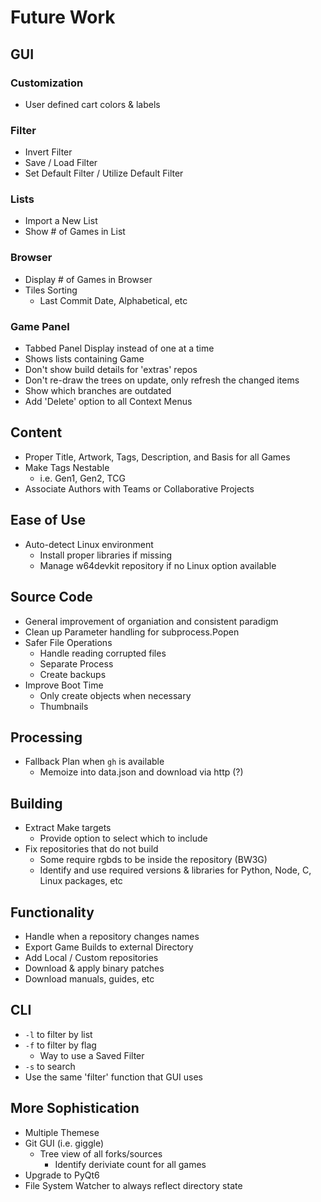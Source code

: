 # Future Work

## GUI

### Customization
  * User defined cart colors & labels

### Filter
  * Invert Filter
  * Save / Load Filter
  * Set Default Filter / Utilize Default Filter

### Lists
  * Import a New List
  * Show # of Games in List

### Browser
  * Display # of Games in Browser
  * Tiles Sorting
    * Last Commit Date, Alphabetical, etc

### Game Panel
  * Tabbed Panel Display instead of one at a time
  * Shows lists containing Game
  * Don't show build details for 'extras' repos
  * Don't re-draw the trees on update, only refresh the changed items
  * Show which branches are outdated
  * Add 'Delete' option to all Context Menus
  
## Content
  * Proper Title, Artwork, Tags, Description, and Basis for all Games
  * Make Tags Nestable
    * i.e. Gen1, Gen2, TCG
  * Associate Authors with Teams or Collaborative Projects

## Ease of Use
  * Auto-detect Linux environment
    * Install proper libraries if missing
    * Manage w64devkit repository if no Linux option available

## Source Code
  * General improvement of organiation and consistent paradigm
  * Clean up Parameter handling for subprocess.Popen
  * Safer File Operations
    * Handle reading corrupted files
    * Separate Process
    * Create backups
  * Improve Boot Time
    * Only create objects when necessary
    * Thumbnails

## Processing
  * Fallback Plan when `gh` is available
    * Memoize into data.json and download via http (?)

## Building
  * Extract Make targets
    * Provide option to select which to include
  * Fix repositories that do not build
    * Some require rgbds to be inside the repository (BW3G)
    * Identify and use required versions & libraries for Python, Node, C, Linux packages, etc

## Functionality
  * Handle when a repository changes names
  * Export Game Builds to external Directory
  * Add Local / Custom repositories
  * Download & apply binary patches
  * Download manuals, guides, etc

## CLI
  * `-l` to filter by list
  * `-f` to filter by flag
    * Way to use a Saved Filter
  * `-s` to search
  * Use the same 'filter' function that GUI uses

## More Sophistication
  * Multiple Themese
  * Git GUI (i.e. giggle)
    * Tree view of all forks/sources
      * Identify deriviate count for all games
  * Upgrade to PyQt6
  * File System Watcher to always reflect directory state